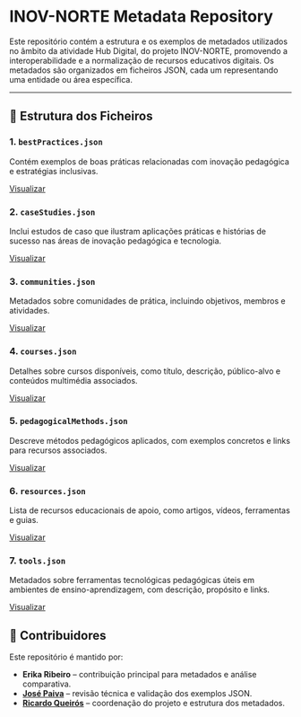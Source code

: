 # INOV-NORTE Metadata Repository

Este repositório contém a estrutura e os exemplos de metadados utilizados no âmbito da atividade Hub Digital, do projeto INOV-NORTE, promovendo a interoperabilidade e a normalização de recursos educativos digitais. Os metadados são organizados em ficheiros JSON, cada um representando uma entidade ou área específica.

---

## 📁 Estrutura dos Ficheiros

### 1. **`bestPractices.json`**  
Contém exemplos de boas práticas relacionadas com inovação pedagógica e estratégias inclusivas.

[Visualizar](https://jsonhero.io/j/30Ola0y5gCli)

### 2. **`caseStudies.json`**  
Inclui estudos de caso que ilustram aplicações práticas e histórias de sucesso nas áreas de inovação pedagógica e tecnologia.

[Visualizar](https://jsonhero.io/j/V2ZC0BmDbjSQ)

### 3. **`communities.json`**  
Metadados sobre comunidades de prática, incluindo objetivos, membros e atividades.

[Visualizar](https://jsonhero.io/j/4wfd6UtH1KA1)

### 4. **`courses.json`**  
Detalhes sobre cursos disponíveis, como título, descrição, público-alvo e conteúdos multimédia associados.

[Visualizar](https://jsonhero.io/j/83omKJByMBFC)

### 5. **`pedagogicalMethods.json`**  
Descreve métodos pedagógicos aplicados, com exemplos concretos e links para recursos associados.

[Visualizar](https://jsonhero.io/j/TxfXU5iGO2rS)

### 6. **`resources.json`**  
Lista de recursos educacionais de apoio, como artigos, vídeos, ferramentas e guias.

[Visualizar](https://jsonhero.io/j/Bi4K6WrKoc9e)

### 7. **`tools.json`**  
Metadados sobre ferramentas tecnológicas pedagógicas úteis em ambientes de ensino-aprendizagem, com descrição, propósito e links.

[Visualizar](https://jsonhero.io/j/WeseEKnZF3TT)

## 👥 Contribuidores

Este repositório é mantido por:  
- **Erika Ribeiro** – contribuição principal para metadados e análise comparativa.  
- **[José Paiva](https://github.com/josepaiva94)** – revisão técnica e validação dos exemplos JSON.  
- **[Ricardo Queirós](https://github.com/rqueiros)** – coordenação do projeto e estrutura dos metadados.  
